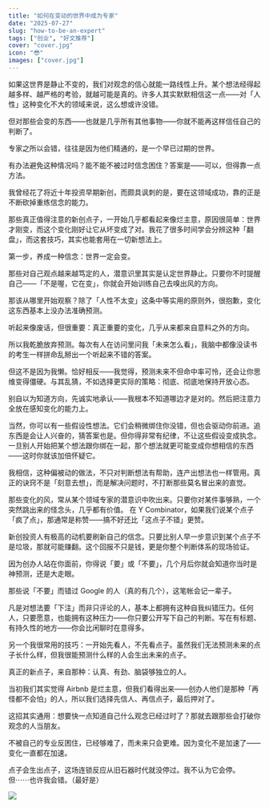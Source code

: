 ```yaml
---
title: "如何在变动的世界中成为专家"
date: "2025-07-27"
slug: "how-to-be-an-expert"
tags: ["创业", "好文推荐"]
cover: "cover.jpg"
icon: "😎"
images: ["cover.jpg"]
---
```

如果这世界是静止不变的，我们对观念的信心就能一路线性上升。某个想法经得起越多样、越严格的考验，就越可能是真的。许多人其实默默相信这一点——对「人性」这种变化不大的领域来说，这么想或许没错。



但对那些会变的东西——也就是几乎所有其他事物——你就不能再这样信任自己的判断了。



专家之所以会错，往往是因为他们精通的，是一个早已过期的世界。



有办法避免这种情况吗？能不能不被过时信念困住？答案是——可以，但得靠一点方法。



我曾经花了将近十年投资早期新创，而颇具讽刺的是，要在这领域成功，靠的正是不断砍掉重练信念的能力。



那些真正值得注意的新创点子，一开始几乎都看起来像烂主意，原因很简单：世界才刚变，而这个变化刚好让它从坏变成了对。我花了很多时间学会分辨这种「翻盘」，而这套技巧，其实也能套用在一切新想法上。



第一步，养成一种信念：世界一定会变。



那些对自己观点越来越笃定的人，潜意识里其实是认定世界静止。只要你不时提醒自己——「不是喔，它在变」，你就会开始训练自己去嗅出风的方向。



那该从哪里开始观察？除了「人性不太变」这条中等实用的原则外，很抱歉，变化这东西基本上没办法准确预测。



听起来像废话，但很重要：真正重要的变化，几乎从来都来自意料之外的方向。



所以我乾脆放弃预测。每次有人在访问里问我「未来怎么看」，我脑中都像没读书的考生一样拼命乱掰出一个听起来不错的答案。



但这不是因为我懒。恰好相反——我觉得，预测未来不但命中率可怜，还会让你思维变得僵硬。与其乱猜，不如选择更实际的策略：彻底、彻底地保持开放心态。



别自以为知道方向，先诚实地承认——我根本不知道哪边才是对的。然后把注意力全放在感知变化的能力上。



当然，你可以有一些假设性想法。它们会稍微绑住你没错，但也会驱动你前进。追东西是会让人兴奋的，猜答案也是。但你得非常有纪律，不让这些假设变成执念。
一旦别人开始把某个想法跟你绑在一起，那个想法就更可能变成你想相信的东西——这时你就该加倍怀疑它。



我相信，这种偏被动的做法，不只对判断想法有帮助，连产出想法也一样管用。真正的诀窍不是「刻意去想」，而是解决问题时，不打断那些莫名冒出来的直觉。



那些变化的风，常从某个领域专家的潜意识中吹出来。只要你对某件事够熟，一个突然跳出来的怪念头，几乎都有价值。
在 Y Combinator，如果我们说某个点子「疯了点」，那通常是称赞——搞不好还比「这点子不错」更赞。



新创投资人有极高的动机要刷新自己的信念。只要比别人早一步意识到某个点子不是垃圾，那就可能赚翻。这个回报不只是钱，更是你整个判断体系的现场验证。



因为创办人站在你面前，你得说「要」或「不要」，几个月后你就会知道你当时是神预测，还是大走眼。



那些说「不要」而错过 Google 的人（真的有几个），这笔帐会记一辈子。



凡是对想法要「下注」而非只评论的人，基本上都拥有这种自我纠错压力。任何人，只要愿意，也能拥有这种压力——你只要公开写下自己的判断。写在有标题、有持久性的地方——你会比闲聊时在意得多。



另一个我很常用的技巧：一开始先看人，不先看点子。虽然我们无法预测未来的点子长什么样，但我很能预测什么样的人会生出未来的点子。



真正的新点子，来自那种：认真、有劲、脑袋够独立的人。



当初我们其实觉得 Airbnb 是烂主意，但我们看得出来——创办人他们是那种「再怪都不会怕」的人，所以我们选择先信人、再信点子，最后押对了。



这招其实通用：想要快一点知道自己什么观念已经过时了？那就去跟那些会打破你观念的人当朋友。



不被自己的专业反困住，已经够难了，而未来只会更难。因为变化不是加速了——变化一直都在加速。



点子会生出点子，这场连锁反应从旧石器时代就没停过。我不认为它会停。
但⋯⋯也许我会错。（最好是）




![](https://prod-files-secure.s3.us-west-2.amazonaws.com/112d0858-5090-4d34-a606-b75eb8d65fd2/46476355-9cf3-4e99-9b7a-3531bc426380/1000202064.png?X-Amz-Algorithm=AWS4-HMAC-SHA256&X-Amz-Content-Sha256=UNSIGNED-PAYLOAD&X-Amz-Credential=ASIAZI2LB466Q2IIT6ZR%2F20250909%2Fus-west-2%2Fs3%2Faws4_request&X-Amz-Date=20250909T194304Z&X-Amz-Expires=3600&X-Amz-Security-Token=IQoJb3JpZ2luX2VjEHQaCXVzLXdlc3QtMiJHMEUCIQDpf403OeLXbE3mMLr0Dw6cEnGhk2CH0q1U92Ke%2B2ARnAIgbYowaNptGdMKWNC0aF4pV8JvIBBTFNdDnQ2l82oB2l8qiAQI3P%2F%2F%2F%2F%2F%2F%2F%2F%2F%2FARAAGgw2Mzc0MjMxODM4MDUiDI72hzvZeu6oZQvI1CrcA18yCfr6XqTcEZ%2F4HGTPIYqc0VB4d%2FdxeHuRWKEjC%2B241II%2BR7ktNfCtpGRgVqcRLyEMhR2zPPe3lQeQr67lLyht2tM9pzoVODYlL2HVlCGvMBne5H0Q7EZDvTAzcBxqG6zdCsph%2FkQIcSStNG1b8lvdOpOagKN%2Bk%2FOqv0o%2F5qn4DzP6heD5ArwYxBYlzxMzCXpYfHjo84LKoNtZGWiAglBbQIwCYfzX3Ced14%2BnVds3lm9HpHLiZquZB1hnhUbTlakTRwnb6SY4uTCvO9fZiU45NMoZq8YVrroqMPyYFot80q1YjnOAmvyj4CPqqxH4mRIy76Nqy1F7z6njvq8FCYwqaUL4Ko1YbNzBmDbF2X3bLGAwBkKM%2BUCrMNY5IFNX7wc5oxbmgrnZvt%2BoCVlUlUsvz3wVFHVwUe7crH0jHh3tOfaPAunGB5fALwSGUObV0lpBJxsLYzOmz0rK6UMpQ3fKVjS2Rzv95N0ghnsXCriuJAAWXvjYRz1PogQiHZFrym64t7UE4k%2FF9liVKQFllVIXdoddMVGxd3MPBMjJDMw5kedFVqqP2o4uRGlMrHVMKhSj7x1xR7YPfkfRGDcH0MEQVgGSSyzQzDeoBbGgG4Dyd96%2BJbvDFW06GE4gMOL7gcYGOqUBm3PtfuPKrJ5dBoSXXzxRXgJN97n1xko%2FHq1tj1XmDE8ogI6ejq%2BvU79BrpFtAKQJ8s1hEXfNlPE%2Bs6BdOkkTqUNt3zPD40sKAKHFkh9HdTpxG1K53sXDy861xko62olr2lRPefUMAg8LdDiZrwIZupXZNotiNkTUQSiews25yfVPi4UfQSs27dvGR9y%2Bec544gtH3WoF3ZQ4p%2FjD7VVT7Gkc6mgk&X-Amz-Signature=5fe98261e8a1a0dc75bd4a7dce3388351c5c6095419a5864fa97056354d7866a&X-Amz-SignedHeaders=host&x-amz-checksum-mode=ENABLED&x-id=GetObject)

